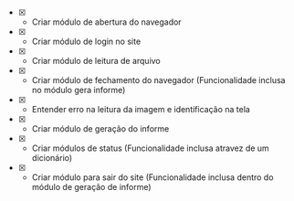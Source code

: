 - [x] - Criar módulo de abertura do navegador
- [x] - Criar módulo de login no site
- [x] - Criar módulo de leitura de arquivo
- [x] - Criar módulo de fechamento do navegador (Funcionalidade inclusa no módulo gera informe)
- [x] - Entender erro na leitura da imagem e identificação na tela
- [x] - Criar módulo de geração do informe
- [x] - Criar módulos de status (Funcionalidade inclusa atravez de um dicionário)
- [x] - Criar módulo para sair do site (Funcionalidade inclusa dentro do módulo de geração de informe)
 

